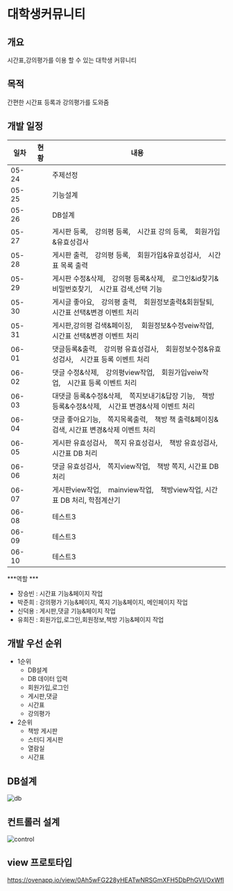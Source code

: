 # 대학생커뮤니티

## 개요
 시간표,강의평가를 이용 할 수 있는 대학생 커뮤니티

## 목적
  간편한 시간표 등록과 강의평가를 도와줌

## 개발 일정

|일차|현황|내용|
|------|---|---|
|05-24||주제선정|
|05-25||기능설계|
|05-26||DB설계|
|05-27||게시판 등록, 강의평 등록, 시간표 강의 등록, 회원가입&유효성검사|
|05-28||게시판 출력, 강의평 등록, 회원가입&유효성검사, 시간표 목록 출력|
|05-29||게시판 수정&삭제, 강의평 등록&삭제, 로그인&id찾기&비밀번호찾기, 시간표 검색,선택 기능|
|05-30||게시글 좋아요, 강의평 출력, 회원정보출력&회원탈퇴, 시간표 선택&변경 이벤트 처리|
|05-31||게시판,강의평 검색&페이징,  회원정보&수정veiw작업, 시간표 선택&변경 이벤트 처리|
|06-01||댓글등록&출력, 강의평 유효성검사, 회원정보수정&유효성검사, 시간표 등록 이벤트 처리 |
|06-02||댓글 수정&삭제, 강의평view작업, 회원가입veiw작업, 시간표 등록 이벤트 처리|
|06-03||대댓글 등록&수정&삭제, 쪽지보내기&답장 기능, 책방 등록&수정&삭제, 시간표 변경&삭제 이벤트 처리|
|06-04||댓글 좋아요기능, 쪽지목록출력, 책방 책 출력&페이징&검색, 시간표 변경&삭제 이벤트 처리|
|06-05||게시판 유효성검사, 쪽지 유효성검사, 책방 유효성검사, 시간표 DB 처리 |
|06-06||댓글 유효성검사, 쪽지view작업, 책방 쪽지, 시간표 DB 처리 |
|06-07||게시판view작업, mainview작업, 책방view작업, 시간표 DB 처리, 학점계산기 |
|06-08||테스트3|
|06-09||테스트3|
|06-10||테스트3|

***역할 ***
* 장승빈 : 시간표 기능&페이지 작업
* 박준희 : 강의평가 기능&페이지, 쪽지 기능&페이지, 메인페이지 작업
* 신덕용 : 게시판,댓글 기능&페이지 작업
* 유희진 : 회원가입,로그인,회원정보,책방 기능&페이지 작업 
## 개발 우선 순위
* 1순위
  * DB설계
  * DB 데이터 입력
  * 회원가입,로그인 
  * 게시판,댓글
  * 시간표
  * 강의평가
* 2순위
   * 책방 게시판
   * 스터디 게시판 
   * 열람실
   * 시간표
 ## DB설계
 ![db](https://user-images.githubusercontent.com/100547825/169978602-5e09e0f3-187a-462a-b431-3e6c4270e0b6.png)
 
 ## 컨트롤러 설계
 
![control](https://user-images.githubusercontent.com/100547825/169978679-462768e8-493d-4a51-974a-1a6be2079a9d.PNG)

## view 프로토타입
https://ovenapp.io/view/0Ah5wFG228yHEATwNRSGmXFH5DbPhGVI/OxWfl
 
  
 
